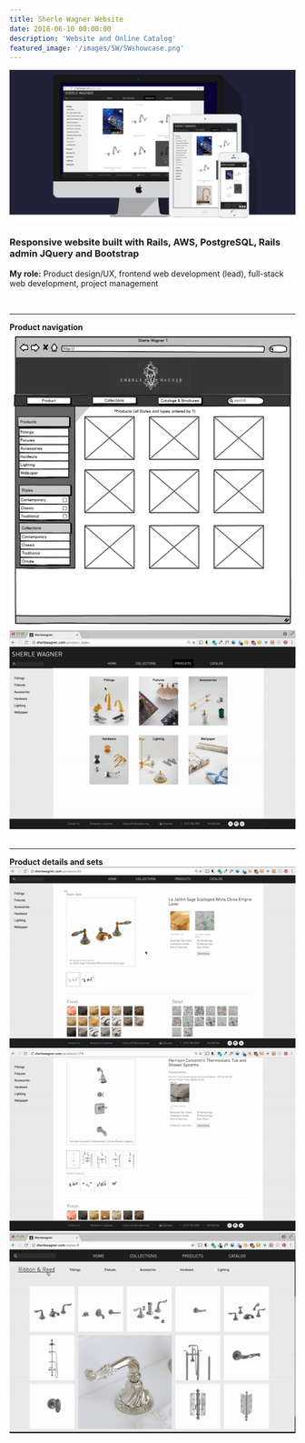 ```yaml
---
title: Sherle Wagner Website
date: 2018-06-10 00:00:00
description: 'Website and Online Catalog'
featured_image: '/images/SW/SWshowcase.png'
---
```





![](/images/SW/SWshowwide.png)



<h3> Responsive website built with Rails, AWS, PostgreSQL, Rails admin JQuery and Bootstrap</h3>

<strong>My role:</strong> Product design/UX, frontend web development (lead), full-stack web development, project management

<br>
<hr>
<strong>Product navigation</strong>
<div class="gallery" data-columns="2">
  <img src="/images/SW/SW_Nav_2.jpg">
  <img src="/images/SW/scroll1.gif">
</div>
<br>
<hr>
<strong>Product details and sets</strong>
<div class="gallery" data-columns="2">
    <img src="/images/SW/prodPagechina.gif">
    <img src="/images/SW/systemGif.gif" alt="">
    <img src="/images/SW/colGif.gif" alt="">

</div>
<!-- 
![](/images/SW/SW_Nav_2.jpg)






![](/images/SW/scroll1.gif) -->





<!-- 
![](/images/SW/prodPagechina.gif)



![](/images/SW/systemGif.gif)




![](/images/SW/colGif.gif)



 -->


